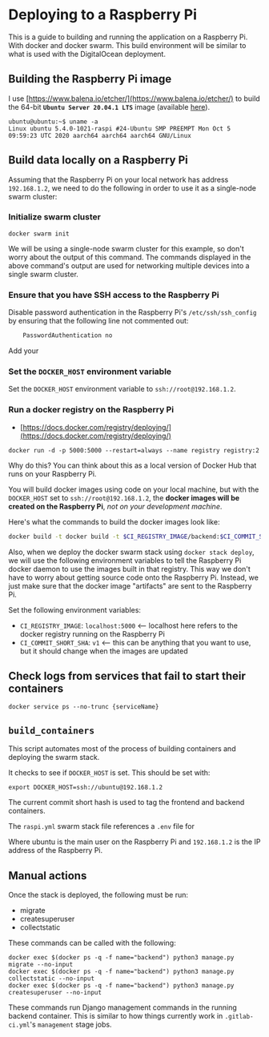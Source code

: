 ---
---

# Deploying to a Raspberry Pi

This is a guide to building and running the application on a Raspberry Pi. With docker and docker swarm. This build environment will be similar to what is used with the DigitalOcean deployment.

## Building the Raspberry Pi image

I use [https://www.balena.io/etcher/](https://www.balena.io/etcher/) to build the 64-bit **`Ubuntu Server 20.04.1 LTS`** image (available [here](https://ubuntu.com/download/raspberry-pi)).

```
ubuntu@ubuntu:~$ uname -a
Linux ubuntu 5.4.0-1021-raspi #24-Ubuntu SMP PREEMPT Mon Oct 5 09:59:23 UTC 2020 aarch64 aarch64 aarch64 GNU/Linux
```

## Build data locally on a Raspberry Pi

Assuming that the Raspberry Pi on your local network has address `192.168.1.2`, we need to do the following in order to use it as a single-node swarm cluster:

### Initialize swarm cluster

```
docker swarm init
```

We will be using a single-node swarm cluster for this example, so don't worry about the output of this command. The commands displayed in the above command's output are used for networking multiple devices into a single swarm cluster.

### Ensure that you have SSH access to the Raspberry Pi

Disable password authentication in the Raspberry Pi's `/etc/ssh/ssh_config` by ensuring that the following line not commented out:

```sh
    PasswordAuthentication no
```

Add your

### Set the `DOCKER_HOST` environment variable

Set the `DOCKER_HOST` environment variable to `ssh://root@192.168.1.2`.

### Run a docker registry on the Raspberry Pi

- [https://docs.docker.com/registry/deploying/](https://docs.docker.com/registry/deploying/)

```
docker run -d -p 5000:5000 --restart=always --name registry registry:2
```

Why do this? You can think about this as a local version of Docker Hub that runs on your Raspberry Pi.

You will build docker images using code on your local machine, but with the `DOCKER_HOST` set to `ssh://root@192.168.1.2`, the **docker images will be created on the Raspberry Pi**, _not on your development machine_.

Here's what the commands to build the docker images look like:

```sh
docker build -t docker build -t $CI_REGISTRY_IMAGE/backend:$CI_COMMIT_SHORT_SHA -f backend/docker/Dockerfile.prod ./backend/
```

Also, when we deploy the docker swarm stack using `docker stack deploy`, we will use the following environment variables to tell the Raspberry Pi docker daemon to use the images built in that registry. This way we don't have to worry about getting source code onto the Raspberry Pi. Instead, we just make sure that the docker image "artifacts" are sent to the Raspberry Pi.

Set the following environment variables:

- `CI_REGISTRY_IMAGE`: `localhost:5000` <-- localhost here refers to the docker registry running on the Raspberry Pi
- `CI_COMMIT_SHORT_SHA`: `v1` <-- this can be anything that you want to use, but it should change when the images are updated

## Check logs from services that fail to start their containers

```
docker service ps --no-trunc {serviceName}
```

## `build_containers`

This script automates most of the process of building containers and deploying the swarm stack.

It checks to see if `DOCKER_HOST` is set. This should be set with:

```
export DOCKER_HOST=ssh://ubuntu@192.168.1.2
```

The current commit short hash is used to tag the frontend and backend containers.

The `raspi.yml` swarm stack file references a `.env` file for

Where ubuntu is the main user on the Raspberry Pi and `192.168.1.2` is the IP address of the Raspberry Pi.

## Manual actions

Once the stack is deployed, the following must be run:

- migrate
- createsuperuser
- collectstatic

These commands can be called with the following:

```
docker exec $(docker ps -q -f name="backend") python3 manage.py migrate --no-input
docker exec $(docker ps -q -f name="backend") python3 manage.py collectstatic --no-input
docker exec $(docker ps -q -f name="backend") python3 manage.py createsuperuser --no-input
```

These commands run Django management commands in the running backend container. This is similar to how things currently work in `.gitlab-ci.yml`'s `management` stage jobs.
